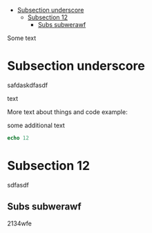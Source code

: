 - [Subsection underscore](#orga5e1db9)
  - [Subsection 12](#org2d2556c)
    - [Subs subwerawf](#org157bfd3)

Some text


<a id="orga5e1db9"></a>

# Subsection underscore

safdaskdfasdf

text

More text about things and code example:

some additional text

```nim
echo 12
```


<a id="org2d2556c"></a>

# Subsection 12

sdfasdf


<a id="org157bfd3"></a>

## Subs subwerawf

2134wfe
